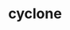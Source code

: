 ---
layout: smileys&emotion
title: cyclone
emoji: cyclone
permalink: 🌀.html
image: assets/img/3moji/cyclone.png
---